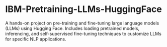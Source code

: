 # IBM-Pretraining-LLMs-HuggingFace
A hands-on project on pre-training and fine-tuning large language models (LLMs) using Hugging Face. Includes loading pretrained models, inferencing, and self-supervised fine-tuning techniques to customize LLMs for specific NLP applications.
